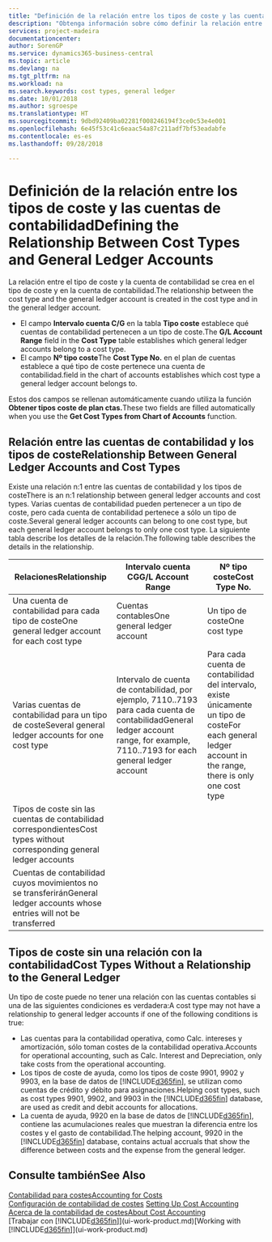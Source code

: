 ```yaml
---
title: "Definición de la relación entre los tipos de coste y las cuentas de contabilidad | Documentos de Microsoft"
description: "Obtenga información sobre cómo definir la relación entre el tipo de coste y la cuenta de contabilidad."
services: project-madeira
documentationcenter: 
author: SorenGP
ms.service: dynamics365-business-central
ms.topic: article
ms.devlang: na
ms.tgt_pltfrm: na
ms.workload: na
ms.search.keywords: cost types, general ledger
ms.date: 10/01/2018
ms.author: sgroespe
ms.translationtype: HT
ms.sourcegitcommit: 9dbd92409ba02281f008246194f3ce0c53e4e001
ms.openlocfilehash: 6e45f53c41c6eaac54a87c211adf7bf53eadabfe
ms.contentlocale: es-es
ms.lasthandoff: 09/28/2018

---
```

# <a name="defining-the-relationship-between-cost-types-and-general-ledger-accounts"></a><span data-ttu-id="04e4c-103">Definición de la relación entre los tipos de coste y las cuentas de contabilidad</span><span class="sxs-lookup"><span data-stu-id="04e4c-103">Defining the Relationship Between Cost Types and General Ledger Accounts</span></span>
<span data-ttu-id="04e4c-104">La relación entre el tipo de coste y la cuenta de contabilidad se crea en el tipo de coste y en la cuenta de contabilidad.</span><span class="sxs-lookup"><span data-stu-id="04e4c-104">The relationship between the cost type and the general ledger account is created in the cost type and in the general ledger account.</span></span>  

* <span data-ttu-id="04e4c-105">El campo **Intervalo cuenta C/G** en la tabla **Tipo coste** establece qué cuentas de contabilidad pertenecen a un tipo de coste.</span><span class="sxs-lookup"><span data-stu-id="04e4c-105">The **G/L Account Range** field in the **Cost Type** table establishes which general ledger accounts belong to a cost type.</span></span>  
* <span data-ttu-id="04e4c-106">El campo **Nº tipo coste**</span><span class="sxs-lookup"><span data-stu-id="04e4c-106">The **Cost Type No.**</span></span> <span data-ttu-id="04e4c-107">en el plan de cuentas establece a qué tipo de coste pertenece una cuenta de contabilidad.</span><span class="sxs-lookup"><span data-stu-id="04e4c-107">field in the chart of accounts establishes which cost type a general ledger account belongs to.</span></span>  

<span data-ttu-id="04e4c-108">Estos dos campos se rellenan automáticamente cuando utiliza la función **Obtener tipos coste de plan ctas.**</span><span class="sxs-lookup"><span data-stu-id="04e4c-108">These two fields are filled automatically when you use the **Get Cost Types from Chart of Accounts** function.</span></span>  

## <a name="relationship-between-general-ledger-accounts-and-cost-types"></a><span data-ttu-id="04e4c-109">Relación entre las cuentas de contabilidad y los tipos de coste</span><span class="sxs-lookup"><span data-stu-id="04e4c-109">Relationship Between General Ledger Accounts and Cost Types</span></span>  
<span data-ttu-id="04e4c-110">Existe una relación n:1 entre las cuentas de contabilidad y los tipos de coste</span><span class="sxs-lookup"><span data-stu-id="04e4c-110">There is an n:1 relationship between general ledger accounts and cost types.</span></span> <span data-ttu-id="04e4c-111">Varias cuentas de contabilidad pueden pertenecer a un tipo de coste, pero cada cuenta de contabilidad pertenece a sólo un tipo de coste.</span><span class="sxs-lookup"><span data-stu-id="04e4c-111">Several general ledger accounts can belong to one cost type, but each general ledger account belongs to only one cost type.</span></span> <span data-ttu-id="04e4c-112">La siguiente tabla describe los detalles de la relación.</span><span class="sxs-lookup"><span data-stu-id="04e4c-112">The following table describes the details in the relationship.</span></span>  

|<span data-ttu-id="04e4c-113">Relaciones</span><span class="sxs-lookup"><span data-stu-id="04e4c-113">Relationship</span></span>|<span data-ttu-id="04e4c-114">**Intervalo cuenta CG**</span><span class="sxs-lookup"><span data-stu-id="04e4c-114">**G/L Account Range**</span></span>|<span data-ttu-id="04e4c-115">**Nº tipo coste**</span><span class="sxs-lookup"><span data-stu-id="04e4c-115">**Cost Type No.**</span></span>|  
|------------------|------------------------------------------------|-------------------------------------------|  
|<span data-ttu-id="04e4c-116">Una cuenta de contabilidad para cada tipo de coste</span><span class="sxs-lookup"><span data-stu-id="04e4c-116">One general ledger account for each cost type</span></span>|<span data-ttu-id="04e4c-117">Cuentas contables</span><span class="sxs-lookup"><span data-stu-id="04e4c-117">One general ledger account</span></span>|<span data-ttu-id="04e4c-118">Un tipo de coste</span><span class="sxs-lookup"><span data-stu-id="04e4c-118">One cost type</span></span>|  
|<span data-ttu-id="04e4c-119">Varias cuentas de contabilidad para un tipo de coste</span><span class="sxs-lookup"><span data-stu-id="04e4c-119">Several general ledger accounts for one cost type</span></span>|<span data-ttu-id="04e4c-120">Intervalo de cuenta de contabilidad, por ejemplo, 7110..7193 para cada cuenta de contabilidad</span><span class="sxs-lookup"><span data-stu-id="04e4c-120">General ledger account range, for example, 7110..7193 for each general ledger account</span></span>|<span data-ttu-id="04e4c-121">Para cada cuenta de contabilidad del intervalo, existe únicamente un tipo de coste</span><span class="sxs-lookup"><span data-stu-id="04e4c-121">For each general ledger account in the range, there is only one cost type</span></span>|  
|<span data-ttu-id="04e4c-122">Tipos de coste sin las cuentas de contabilidad correspondientes</span><span class="sxs-lookup"><span data-stu-id="04e4c-122">Cost types without corresponding general ledger accounts</span></span>|<Empty>||  
|<span data-ttu-id="04e4c-123">Cuentas de contabilidad cuyos movimientos no se transferirán</span><span class="sxs-lookup"><span data-stu-id="04e4c-123">General ledger accounts whose entries will not be transferred</span></span>||<Empty>|  

## <a name="cost-types-without-a-relationship-to-the-general-ledger"></a><span data-ttu-id="04e4c-124">Tipos de coste sin una relación con la contabilidad</span><span class="sxs-lookup"><span data-stu-id="04e4c-124">Cost Types Without a Relationship to the General Ledger</span></span>  
<span data-ttu-id="04e4c-125">Un tipo de coste puede no tener una relación con las cuentas contables si una de las siguientes condiciones es verdadera:</span><span class="sxs-lookup"><span data-stu-id="04e4c-125">A cost type may not have a relationship to general ledger accounts if one of the following conditions is true:</span></span>  

* <span data-ttu-id="04e4c-126">Las cuentas para la contabilidad operativa, como Calc. intereses y amortización, sólo toman costes de la contabilidad operativa.</span><span class="sxs-lookup"><span data-stu-id="04e4c-126">Accounts for operational accounting, such as Calc. Interest and Depreciation, only take costs from the operational accounting.</span></span>  
* <span data-ttu-id="04e4c-127">Los tipos de coste de ayuda, como los tipos de coste 9901, 9902 y 9903, en la base de datos de [!INCLUDE[d365fin](includes/d365fin_md.md)], se utilizan como cuentas de crédito y débito para asignaciones.</span><span class="sxs-lookup"><span data-stu-id="04e4c-127">Helping cost types, such as cost types 9901, 9902, and 9903 in the [!INCLUDE[d365fin](includes/d365fin_md.md)] database, are used as credit and debit accounts for allocations.</span></span>  
* <span data-ttu-id="04e4c-128">La cuenta de ayuda, 9920 en la base de datos de [!INCLUDE[d365fin](includes/d365fin_md.md)], contiene las acumulaciones reales que muestran la diferencia entre los costes y el gasto de contabilidad.</span><span class="sxs-lookup"><span data-stu-id="04e4c-128">The helping account, 9920 in the [!INCLUDE[d365fin](includes/d365fin_md.md)] database, contains actual accruals that show the difference between costs and the expense from the general ledger.</span></span>  

## <a name="see-also"></a><span data-ttu-id="04e4c-129">Consulte también</span><span class="sxs-lookup"><span data-stu-id="04e4c-129">See Also</span></span>  
[<span data-ttu-id="04e4c-130">Contabilidad para costes</span><span class="sxs-lookup"><span data-stu-id="04e4c-130">Accounting for Costs</span></span>](finance-manage-cost-accounting.md)  
<span data-ttu-id="04e4c-131">[Configuración de contabilidad de costes](finance-set-up-cost-accounting.md) </span><span class="sxs-lookup"><span data-stu-id="04e4c-131">[Setting Up Cost Accounting](finance-set-up-cost-accounting.md) </span></span>  
[<span data-ttu-id="04e4c-132">Acerca de la contabilidad de costes</span><span class="sxs-lookup"><span data-stu-id="04e4c-132">About Cost Accounting</span></span>](finance-about-cost-accounting.md)  
<span data-ttu-id="04e4c-133">[Trabajar con [!INCLUDE[d365fin](includes/d365fin_md.md)]](ui-work-product.md)</span><span class="sxs-lookup"><span data-stu-id="04e4c-133">[Working with [!INCLUDE[d365fin](includes/d365fin_md.md)]](ui-work-product.md)</span></span>

